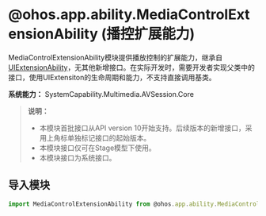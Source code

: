 # @ohos.app.ability.MediaControlExtensionAbility (播控扩展能力)

MediaControlExtensionAbility模块提供播放控制的扩展能力，继承自[UIExtensionAbility](js-apis-app-ability-uiExtensionAbility.md)，无其他新增接口。在实际开发时，需要开发者实现父类中的接口，使用UIExtensiton的生命周期和能力，不支持直接调用基类。

**系统能力：** SystemCapability.Multimedia.AVSession.Core

> **说明：**
>
> - 本模块首批接口从API version 10开始支持。后续版本的新增接口，采用上角标单独标记接口的起始版本。
> - 本模块接口仅可在Stage模型下使用。
> - 本模块接口为系统接口。

## 导入模块

```js
import MediaControlExtensionAbility from @ohos.app.ability.MediaControlExtensionAbility;
```
